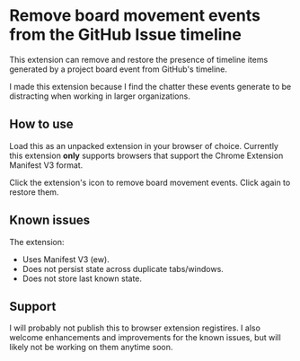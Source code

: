 # Remove board movement events from the GitHub Issue timeline

This extension can remove and restore the presence of timeline items generated by a project board event from GitHub's timeline.

I made this extension because I find the chatter these events generate to be distracting when working in larger organizations.

## How to use

Load this as an unpacked extension in your browser of choice. Currently this extension **only** supports browsers that support the Chrome Extension Manifest V3 format.

Click the extension's icon to remove board movement events. Click again to restore them.

## Known issues

The extension:

- Uses Manifest V3 (ew).
- Does not persist state across duplicate tabs/windows.
- Does not store last known state.

## Support

I will probably not publish this to browser extension registires. I also welcome enhancements and improvements for the known issues, but will likely not be working on them anytime soon. 
